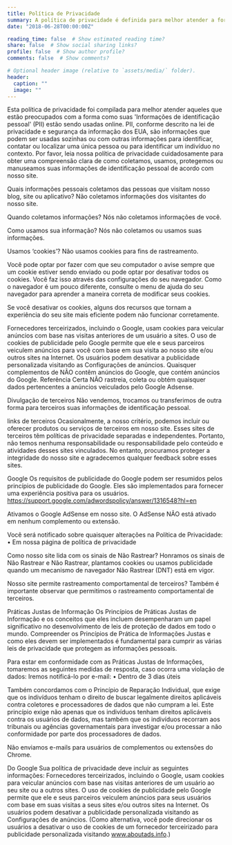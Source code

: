 ```yaml
---
title: Política de Privacidade
summary: A política de privacidade é definida para melhor atender a forma como suas 'Informações de Identificação Pessoal' (PII) estão sendo usadas online.
date: "2018-06-28T00:00:00Z"

reading_time: false  # Show estimated reading time?
share: false  # Show social sharing links?
profile: false  # Show author profile?
comments: false  # Show comments?

# Optional header image (relative to `assets/media/` folder).
header:
  caption: ""
  image: ""
---
```


Esta política de privacidade foi compilada para melhor atender aqueles que estão preocupados com a forma como suas 'Informações de identificação pessoal' (PII) estão sendo usadas online. PII, conforme descrito na lei de privacidade e segurança da informação dos EUA, são informações que podem ser usadas sozinhas ou com outras informações para identificar, contatar ou localizar uma única pessoa ou para identificar um indivíduo no contexto. Por favor, leia nossa política de privacidade cuidadosamente para obter uma compreensão clara de como coletamos, usamos, protegemos ou manuseamos suas informações de identificação pessoal de acordo com nosso site.

Quais informações pessoais coletamos das pessoas que visitam nosso blog, site ou aplicativo?
Não coletamos informações dos visitantes do nosso site.

Quando coletamos informações?
Nós não coletamos informações de você.

Como usamos sua informação?
Nós não coletamos ou usamos suas informações.

Usamos ‘cookies’?
Não usamos cookies para fins de rastreamento.

Você pode optar por fazer com que seu computador o avise sempre que um cookie estiver sendo enviado ou pode optar por desativar todos os cookies. Você faz isso através das configurações do seu navegador. Como o navegador é um pouco diferente, consulte o menu de ajuda do seu navegador para aprender a maneira correta de modificar seus cookies.

Se você desativar os cookies, alguns dos recursos que tornam a experiência do seu site mais eficiente podem não funcionar corretamente.

Fornecedores terceirizados, incluindo o Google, usam cookies para veicular anúncios com base nas visitas anteriores de um usuário a sites. O uso de cookies de publicidade pelo Google permite que ele e seus parceiros veiculem anúncios para você com base em sua visita ao nosso site e/ou outros sites na Internet. Os usuários podem desativar a publicidade personalizada visitando as Configurações de anúncios. Quaisquer complementos de NÃO contêm anúncios do Google, que contém anúncios do Google. Referência Certa NÃO rastreia, coleta ou obtém quaisquer dados pertencentes a anúncios veiculados pelo Google Adsense.

Divulgação de terceiros
Não vendemos, trocamos ou transferimos de outra forma para terceiros suas informações de identificação pessoal.

links de terceiros
Ocasionalmente, a nosso critério, podemos incluir ou oferecer produtos ou serviços de terceiros em nosso site. Esses sites de terceiros têm políticas de privacidade separadas e independentes. Portanto, não temos nenhuma responsabilidade ou responsabilidade pelo conteúdo e atividades desses sites vinculados. No entanto, procuramos proteger a integridade do nosso site e agradecemos qualquer feedback sobre esses sites.

Google
Os requisitos de publicidade do Google podem ser resumidos pelos princípios de publicidade do Google. Eles são implementados para fornecer uma experiência positiva para os usuários. https://support.google.com/adwordspolicy/answer/1316548?hl=en

Ativamos o Google AdSense em nosso site. O AdSense NÃO está ativado em nenhum complemento ou extensão.

Você será notificado sobre quaisquer alterações na Política de Privacidade:
• Em nossa página de política de privacidade

Como nosso site lida com os sinais de Não Rastrear?
Honramos os sinais de Não Rastrear e Não Rastrear, plantamos cookies ou usamos publicidade quando um mecanismo de navegador Não Rastrear (DNT) está em vigor.

Nosso site permite rastreamento comportamental de terceiros?
Também é importante observar que permitimos o rastreamento comportamental de terceiros.

Práticas Justas de Informação
Os Princípios de Práticas Justas de Informação e os conceitos que eles incluem desempenharam um papel significativo no desenvolvimento de leis de proteção de dados em todo o mundo. Compreender os Princípios de Prática de Informações Justas e como eles devem ser implementados é fundamental para cumprir as várias leis de privacidade que protegem as informações pessoais.

Para estar em conformidade com as Práticas Justas de Informações, tomaremos as seguintes medidas de resposta, caso ocorra uma violação de dados:
Iremos notificá-lo por e-mail:
• Dentro de 3 dias úteis

Também concordamos com o Princípio de Reparação Individual, que exige que os indivíduos tenham o direito de buscar legalmente direitos aplicáveis contra coletores e processadores de dados que não cumpram a lei. Este princípio exige não apenas que os indivíduos tenham direitos aplicáveis contra os usuários de dados, mas também que os indivíduos recorram aos tribunais ou agências governamentais para investigar e/ou processar a não conformidade por parte dos processadores de dados.

Não enviamos e-mails para usuários de complementos ou extensões do Chrome.

Do Google
Sua política de privacidade deve incluir as seguintes informações: Fornecedores terceirizados, incluindo o Google, usam cookies para veicular anúncios com base nas visitas anteriores de um usuário ao seu site ou a outros sites. O uso de cookies de publicidade pelo Google permite que ele e seus parceiros veiculem anúncios para seus usuários com base em suas visitas a seus sites e/ou outros sites na Internet. Os usuários podem desativar a publicidade personalizada visitando as Configurações de anúncios. (Como alternativa, você pode direcionar os usuários a desativar o uso de cookies de um fornecedor terceirizado para publicidade personalizada visitando www.aboutads.info.)
